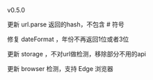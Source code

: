 v0.5.0 

更新 url.parse 返回的hash，不包含 # 符号 

修复 dateFormat ，年份不再返回1位或者3位 

更新 storage ，不对url做检测，移除部分不用的api 

更新 browser 检测，支持 Edge 浏览器 
